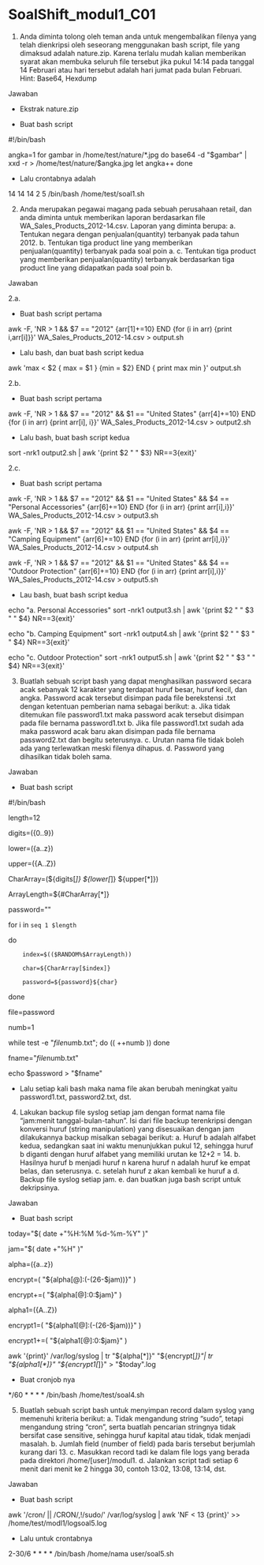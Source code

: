 # SoalShift_modul1_C01

1. Anda diminta tolong oleh teman anda untuk mengembalikan filenya yang telah dienkripsi oleh seseorang menggunakan bash script, file yang dimaksud adalah nature.zip. Karena terlalu mudah kalian memberikan syarat akan membuka seluruh file tersebut jika pukul 14:14 pada tanggal 14 Februari atau hari tersebut adalah hari jumat pada bulan Februari.
Hint: Base64, Hexdump

Jawaban 

- Ekstrak nature.zip

- Buat bash script

#!/bin/bash

angka=1
for gambar in /home/test/nature/*.jpg
do
base64 -d "$gambar" | xxd -r > /home/test/nature/$angka.jpg
let angka++
done

- Lalu crontabnya adalah

14 14 14 2 5 /bin/bash /home/test/soal1.sh

2. Anda merupakan pegawai magang pada sebuah perusahaan retail, dan anda diminta untuk memberikan laporan berdasarkan file WA_Sales_Products_2012-14.csv. Laporan yang diminta berupa:
a. Tentukan negara dengan penjualan(quantity) terbanyak pada tahun 2012.
b. Tentukan tiga product line yang memberikan penjualan(quantity) terbanyak pada soal poin a.
c. Tentukan tiga product yang memberikan penjualan(quantity) terbanyak berdasarkan tiga product line yang didapatkan    pada soal poin b.

Jawaban

2.a.

- Buat bash script pertama

awk -F, 'NR > 1 && $7 == "2012" {arr[$1]+=$10} END {for (i in arr) {print i,arr[i]}}' WA_Sales_Products_2012-14.csv > output.sh

- Lalu bash, dan buat bash script kedua

awk 'max < $2 { max = $1 } {min = $2} END { print max min }' output.sh

2.b.

- Buat bash script pertama

awk -F, 'NR > 1 && $7 == "2012" && $1 == "United States" {arr[$4]+=$10} END {for (i in arr) {print arr[i], i}}' WA_Sales_Products_2012-14.csv > output2.sh

- Lalu bash, buat bash script kedua

sort -nrk1 output2.sh | awk '{print $2 " " $3} NR==3{exit}'

2.c.

- Buat bash script pertama

awk -F, 'NR > 1 && $7 == "2012" && $1 == "United States" && $4 == "Personal Accessories" {arr[$6]+=$10} END {for (i in arr) {print arr[i],i}}' WA_Sales_Products_2012-14.csv > output3.sh

awk -F, 'NR > 1 && $7 == "2012" && $1 == "United States" && $4 == "Camping Equipment" {arr[$6]+=$10} END {for (i in arr) {print arr[i],i}}' WA_Sales_Products_2012-14.csv > output4.sh

awk -F, 'NR > 1 && $7 == "2012" && $1 == "United States" && $4 == "Outdoor Protection" {arr[$6]+=$10} END {for (i in arr) {print arr[i],i}}' WA_Sales_Products_2012-14.csv > output5.sh

- Lau bash, buat bash script kedua

echo "a. Personal Accessories"
sort -nrk1 output3.sh | awk '{print $2 " " $3 " " $4} NR==3{exit}'

echo "b. Camping Equipment"
sort -nrk1 output4.sh | awk '{print $2 " " $3 " " $4} NR==3{exit}'

echo "c. Outdoor Protection"
sort -nrk1 output5.sh | awk '{print $2 " " $3 " " $4} NR==3{exit}'

3. Buatlah sebuah script bash yang dapat menghasilkan password secara acak sebanyak 12 karakter yang terdapat huruf besar, huruf kecil, dan angka. Password acak tersebut disimpan pada file berekstensi .txt dengan ketentuan pemberian nama sebagai berikut:
a. Jika tidak ditemukan file password1.txt maka password acak tersebut disimpan pada file bernama password1.txt
b. Jika file password1.txt sudah ada maka password acak baru akan disimpan pada file bernama password2.txt dan begitu seterusnya.
c. Urutan nama file tidak boleh ada yang terlewatkan meski filenya dihapus.
d. Password yang dihasilkan tidak boleh sama.

Jawaban

- Buat bash script

#!/bin/bash

length=12

digits=({0..9})

lower=({a..z})

upper=({A..Z})

CharArray=(${digits[*]} ${lower[*]} ${upper[*]})

ArrayLength=${#CharArray[*]}

password=""

for i in `seq 1 $length`

do

        index=$(($RANDOM%$ArrayLength))
        
        char=${CharArray[$index]}
        
        password=${password}${char}
        
done 

file=password

numb=1

while test -e "$file$numb.txt"; do
        (( ++numb ))
done

fname="$file$numb.txt"

echo $password > "$fname"

- Lalu setiap kali bash maka nama file akan berubah meningkat yaitu password1.txt, password2.txt, dst.

4. Lakukan backup file syslog setiap jam dengan format nama file “jam:menit tanggal-bulan-tahun”. Isi dari file backup terenkripsi dengan konversi huruf (string manipulation) yang disesuaikan dengan jam dilakukannya backup misalkan sebagai berikut:
a. Huruf b adalah alfabet kedua, sedangkan saat ini waktu menunjukkan pukul 12, sehingga huruf b diganti dengan huruf alfabet yang memiliki urutan ke 12+2 = 14.
b. Hasilnya huruf b menjadi huruf n karena huruf n adalah huruf ke empat belas, dan seterusnya. 
c. setelah huruf z akan kembali ke huruf a
d. Backup file syslog setiap jam.
e. dan buatkan juga bash script untuk dekripsinya.

Jawaban

- Buat bash script

today="$( date +"%H:%M %d-%m-%Y" )"

jam="$( date +"%H" )"

alpha=({a..z})

encrypt=( "${alpha[@]:(-(26-$jam))}" )

encrypt+=( "${alpha[@]:0:$jam}" )

alpha1=({A..Z})

encrypt1=( "${alpha1[@]:(-(26-$jam))}" )

encrypt1+=( "${alpha1[@]:0:$jam}" )

awk '{print}' /var/log/syslog | tr "${alpha[*]}" "${encrypt[*]}"| tr "${alpha1[*]}" "${encrypt1[*]}"  > "$today".log

- Buat cronjob nya

*/60 * * * * /bin/bash /home/test/soal4.sh

5. Buatlah sebuah script bash untuk menyimpan record dalam syslog yang memenuhi kriteria berikut:
a. Tidak mengandung string “sudo”, tetapi mengandung string “cron”, serta buatlah pencarian stringnya tidak bersifat case sensitive, sehingga huruf kapital atau tidak, tidak menjadi masalah.
b. Jumlah field (number of field) pada baris tersebut berjumlah kurang dari 13.
c. Masukkan record tadi ke dalam file logs yang berada pada direktori /home/[user]/modul1.
d. Jalankan script tadi setiap 6 menit dari menit ke 2 hingga 30, contoh 13:02, 13:08, 13:14, dst.

Jawaban

- Buat bash script

awk '/cron/ || /CRON/,!/sudo/' /var/log/syslog | awk 'NF < 13 {print}' >> /home/test/modl1/logsoal5.log

- Lalu untuk crontabnya

2-30/6 * * * * /bin/bash /home/nama user/soal5.sh
